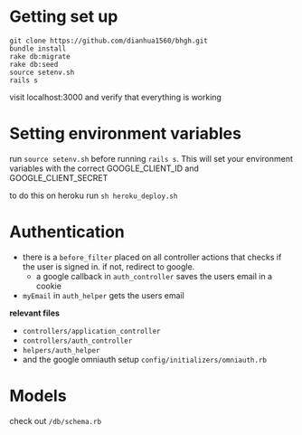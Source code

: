 # Getting set up
```
git clone https://github.com/dianhua1560/bhgh.git
bundle install
rake db:migrate
rake db:seed
source setenv.sh
rails s
```
visit localhost:3000 and verify that everything is working

# Setting environment variables
run `source setenv.sh` before running `rails s`. This will set your environment variables with the correct GOOGLE_CLIENT_ID and GOOGLE_CLIENT_SECRET

to do this on heroku run `sh heroku_deploy.sh`

# Authentication
* there is a `before_filter` placed on all controller actions that checks if the user is signed in. if not, redirect to google.
  * a google callback in `auth_controller` saves the users email in a cookie
* `myEmail` in `auth_helper` gets the users email

__relevant files__
* `controllers/application_controller`
* `controllers/auth_controller`
* `helpers/auth_helper`
* and the google omniauth setup `config/initializers/omniauth.rb`

# Models
check out `/db/schema.rb`

